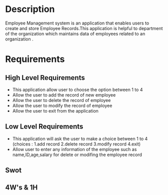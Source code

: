 # Description
Employee Management system is an application that enables users to create and store Employee Records.This application is helpful to department of the organization which maintains data of employees related to an organization .

# Requirements

## High Level Requirements
* This application allow user to choose the option between 1 to 4
* Allow the user to add the record of new employee
* Allow the user to delete the record of employee
* Allow the user to modify the record of employee
* Allow the user to exit from the application

## Low Level Requirements
* This application will ask the user to make a choice between 1 to 4 (choices : 1.add record 2.delete record 3.modify record 4.exit)
* Allow user to enter any information of the employee such as name,ID,age,salary for delete or modifing the employee record
   
## Swot

## 4W's & 1H
